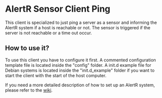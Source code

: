 # AlertR Sensor Client Ping

This client is specialized to just ping a server as a sensor and informing the AlertR system if a host is reachable or not. The sensor is triggered if the server is not reachable or a time out occur.


## How to use it?

To use this client you have to configure it first. A commented configuration template file is located inside the "config" folder. A init.d example file for Debian systems is located inside the "init.d_example" folder if you want to start the client with the start of the host computer.

If you need a more detailed description of how to set up an AlertR system, please refer to the [wiki](https://github.com/sqall01/alertR/wiki).